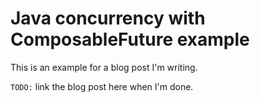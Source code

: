 # Java concurrency with ComposableFuture example

This is an example for a blog post I'm writing.

`TODO:` link the blog post here when I'm done.